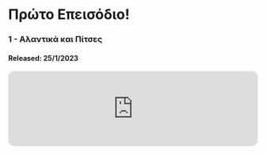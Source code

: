 

# Πρώτο Επεισόδιο!
### 1 - Αλαντικά και Πίτσες
#### Released: 25/1/2023
<iframe style="border-radius:12px" src="https://open.spotify.com/embed/episode/1PlqFEJpmbadSBAuSmpato?utm_source=generator" width="100%" height="152" frameBorder="0" allowfullscreen="" allow="autoplay; clipboard-write; encrypted-media; fullscreen; picture-in-picture" loading="lazy"></iframe>
<br /><br />

<!-- ## Όλα τα επεισόδια
<iframe style="border-radius:12px" src="https://open.spotify.com/embed/episode/2Vp7UdSnYpX4Jldd5exkqt?utm_source=generator" width="100%" height="352" frameBorder="0" allowfullscreen="" allow="autoplay; clipboard-write; encrypted-media; fullscreen; picture-in-picture" loading="lazy"></iframe>
<br />
<iframe style="border-radius:12px" src="https://open.spotify.com/embed/episode/2Vp7UdSnYpX4Jldd5exkqt?utm_source=generator" width="100%" height="352" frameBorder="0" allowfullscreen="" allow="autoplay; clipboard-write; encrypted-media; fullscreen; picture-in-picture" loading="lazy"></iframe> -->

